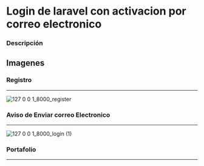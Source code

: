 # Login de laravel con activacion por correo electronico

### Descripción


## Imagenes

### Registro
----

![127 0 0 1_8000_register](https://user-images.githubusercontent.com/54915231/91485736-ed185f00-e870-11ea-9f4f-8e9bb98f5b0b.png)


### Aviso de Enviar correo Electronico
----

![127 0 0 1_8000_login (1)](https://user-images.githubusercontent.com/54915231/91485738-eee22280-e870-11ea-8d31-bca2469d38f2.png)

### Portafolio
----




